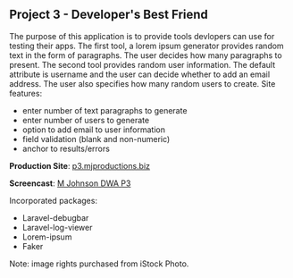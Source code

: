 Project 3 - Developer's Best Friend
------

The purpose of this application is to provide tools devlopers can use for testing their apps. The first tool, a lorem ipsum generator provides random text in the form of paragraphs. The user decides how many paragraphs to present. The second tool provides random user information. The default attribute is username and the user can decide whether to add an email address. The user also specifies how many random users to create. Site features:

+ enter number of text paragraphs to generate
+ enter number of users to generate
+ option to add email to user information
+ field validation (blank and non-numeric)
+ anchor to results/errors

**Production Site**: [p3.mjproductions.biz](http://www.p3.mjproductions.biz)

**Screencast**: [M Johnson DWA P3](https://youtu.be/V-WcWAGGZ9U)

Incorporated packages:

+ Laravel-debugbar
+ Laravel-log-viewer
+ Lorem-ipsum
+ Faker

Note: image rights purchased from iStock Photo.